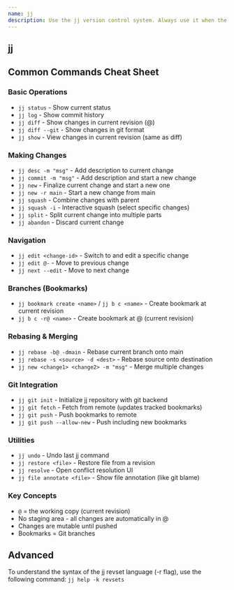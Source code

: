 ```yaml
---
name: jj
description: Use the jj version control system. Always use it when the user mentions jj.
---
```


## jj

## Common Commands Cheat Sheet

### Basic Operations
- `jj status` - Show current status
- `jj log` - Show commit history
- `jj diff` - Show changes in current revision (@)
- `jj diff --git` - Show changes in git format
- `jj show` - View changes in current revision (same as diff)

### Making Changes
- `jj desc -m "msg"` - Add description to current change
- `jj commit -m "msg"` - Add description and start a new change
- `jj new` - Finalize current change and start a new one
- `jj new -r main` - Start a new change from main
- `jj squash` - Combine changes with parent
- `jj squash -i` - Interactive squash (select specific changes)
- `jj split` - Split current change into multiple parts
- `jj abandon` - Discard current change

### Navigation
- `jj edit <change-id>` - Switch to and edit a specific change
- `jj edit @-` - Move to previous change
- `jj next --edit` - Move to next change

### Branches (Bookmarks)
- `jj bookmark create <name>` / `jj b c <name>` - Create bookmark at current revision
- `jj b c -r@ <name>` - Create bookmark at @ (current revision)

### Rebasing & Merging
- `jj rebase -b@ -dmain` - Rebase current branch onto main
- `jj rebase -s <source> -d <dest>` - Rebase source onto destination
- `jj new <change1> <change2> -m "msg"` - Merge multiple changes

### Git Integration
- `jj git init` - Initialize jj repository with git backend
- `jj git fetch` - Fetch from remote (updates tracked bookmarks)
- `jj git push` - Push bookmarks to remote
- `jj git push --allow-new` - Push including new bookmarks

### Utilities
- `jj undo` - Undo last jj command
- `jj restore <file>` - Restore file from a revision
- `jj resolve` - Open conflict resolution UI
- `jj file annotate <file>` - Show file annotation (like git blame)

### Key Concepts
- `@` = the working copy (current revision)
- No staging area - all changes are automatically in @
- Changes are mutable until pushed
- Bookmarks = Git branches

## Advanced

To understand the syntax of the jj revset language (-r flag), use the following command: `jj help -k revsets`